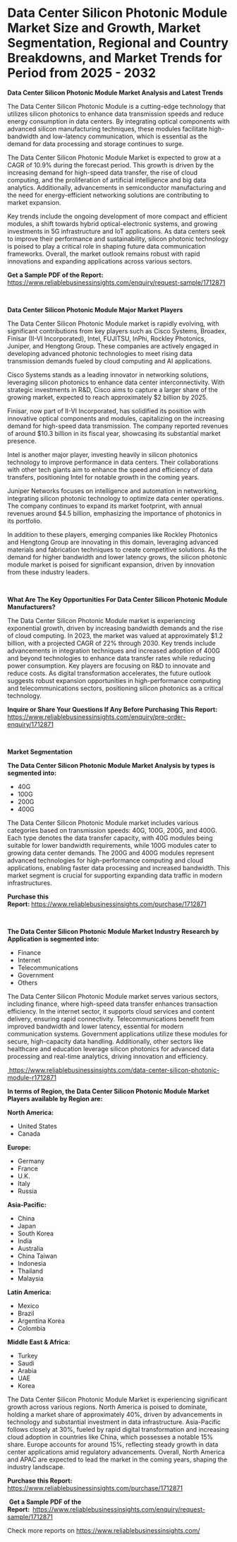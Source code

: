 <p><h1>Data Center Silicon Photonic Module Market Size and Growth, Market Segmentation, Regional and Country Breakdowns, and Market Trends for Period from 2025 -  2032</h1></p><p><strong>Data Center Silicon Photonic Module Market Analysis and Latest Trends</strong></p>
<p><p>The Data Center Silicon Photonic Module is a cutting-edge technology that utilizes silicon photonics to enhance data transmission speeds and reduce energy consumption in data centers. By integrating optical components with advanced silicon manufacturing techniques, these modules facilitate high-bandwidth and low-latency communication, which is essential as the demand for data processing and storage continues to surge.</p><p>The Data Center Silicon Photonic Module Market is expected to grow at a CAGR of 10.9% during the forecast period. This growth is driven by the increasing demand for high-speed data transfer, the rise of cloud computing, and the proliferation of artificial intelligence and big data analytics. Additionally, advancements in semiconductor manufacturing and the need for energy-efficient networking solutions are contributing to market expansion. </p><p>Key trends include the ongoing development of more compact and efficient modules, a shift towards hybrid optical-electronic systems, and growing investments in 5G infrastructure and IoT applications. As data centers seek to improve their performance and sustainability, silicon photonic technology is poised to play a critical role in shaping future data communication frameworks. Overall, the market outlook remains robust with rapid innovations and expanding applications across various sectors.</p></p>
<p><strong>Get a Sample PDF of the Report:&nbsp;</strong> <a href="https://www.reliablebusinessinsights.com/enquiry/request-sample/1712871?utm_campaign=62&utm_medium=2&utm_source=Github&utm_content=ia&utm_term=11012025&utm_id=data-center-silicon-photonic-module">https://www.reliablebusinessinsights.com/enquiry/request-sample/1712871</a></p>
<p>&nbsp;</p>
<p><strong>Data Center Silicon Photonic Module Major Market Players</strong></p>
<p><p>The Data Center Silicon Photonic Module market is rapidly evolving, with significant contributions from key players such as Cisco Systems, Broadex, Finisar (II-VI Incorporated), Intel, FUJITSU, InPhi, Rockley Photonics, Juniper, and Hengtong Group. These companies are actively engaged in developing advanced photonic technologies to meet rising data transmission demands fueled by cloud computing and AI applications.</p><p>Cisco Systems stands as a leading innovator in networking solutions, leveraging silicon photonics to enhance data center interconnectivity. With strategic investments in R&D, Cisco aims to capture a larger share of the growing market, expected to reach approximately $2 billion by 2025.</p><p>Finisar, now part of II-VI Incorporated, has solidified its position with innovative optical components and modules, capitalizing on the increasing demand for high-speed data transmission. The company reported revenues of around $10.3 billion in its fiscal year, showcasing its substantial market presence.</p><p>Intel is another major player, investing heavily in silicon photonics technology to improve performance in data centers. Their collaborations with other tech giants aim to enhance the speed and efficiency of data transfers, positioning Intel for notable growth in the coming years.</p><p>Juniper Networks focuses on intelligence and automation in networking, integrating silicon photonic technology to optimize data center operations. The company continues to expand its market footprint, with annual revenues around $4.5 billion, emphasizing the importance of photonics in its portfolio.</p><p>In addition to these players, emerging companies like Rockley Photonics and Hengtong Group are innovating in this domain, leveraging advanced materials and fabrication techniques to create competitive solutions. As the demand for higher bandwidth and lower latency grows, the silicon photonic module market is poised for significant expansion, driven by innovation from these industry leaders.</p></p>
<p>&nbsp;</p>
<p><strong>What Are The Key Opportunities For Data Center Silicon Photonic Module Manufacturers?</strong></p>
<p><p>The Data Center Silicon Photonic Module market is experiencing exponential growth, driven by increasing bandwidth demands and the rise of cloud computing. In 2023, the market was valued at approximately $1.2 billion, with a projected CAGR of 22% through 2030. Key trends include advancements in integration techniques and increased adoption of 400G and beyond technologies to enhance data transfer rates while reducing power consumption. Key players are focusing on R&D to innovate and reduce costs. As digital transformation accelerates, the future outlook suggests robust expansion opportunities in high-performance computing and telecommunications sectors, positioning silicon photonics as a critical technology.</p></p>
<p><strong>Inquire or Share Your Questions If Any Before Purchasing This Report:</strong> <a href="https://www.reliablebusinessinsights.com/enquiry/pre-order-enquiry/1712871?utm_campaign=62&utm_medium=2&utm_source=Github&utm_content=ia&utm_term=11012025&utm_id=data-center-silicon-photonic-module">https://www.reliablebusinessinsights.com/enquiry/pre-order-enquiry/1712871</a></p>
<p>&nbsp;</p>
<p><strong>Market Segmentation</strong></p>
<p><strong>The Data Center Silicon Photonic Module Market Analysis by types is segmented into:</strong></p>
<p><ul><li>40G</li><li>100G</li><li>200G</li><li>400G</li></ul></p>
<p><p>The Data Center Silicon Photonic Module market includes various categories based on transmission speeds: 40G, 100G, 200G, and 400G. Each type denotes the data transfer capacity, with 40G modules being suitable for lower bandwidth requirements, while 100G modules cater to growing data center demands. The 200G and 400G modules represent advanced technologies for high-performance computing and cloud applications, enabling faster data processing and increased bandwidth. This market segment is crucial for supporting expanding data traffic in modern infrastructures.</p></p>
<p><strong>Purchase this Report:&nbsp;</strong><a href="https://www.reliablebusinessinsights.com/purchase/1712871?utm_campaign=62&utm_medium=2&utm_source=Github&utm_content=ia&utm_term=11012025&utm_id=data-center-silicon-photonic-module">https://www.reliablebusinessinsights.com/purchase/1712871</a></p>
<p>&nbsp;</p>
<p><strong>The Data Center Silicon Photonic Module Market Industry Research by Application is segmented into:</strong></p>
<p><ul><li>Finance</li><li>Internet</li><li>Telecommunications</li><li>Government</li><li>Others</li></ul></p>
<p><p>The Data Center Silicon Photonic Module market serves various sectors, including finance, where high-speed data transfer enhances transaction efficiency. In the internet sector, it supports cloud services and content delivery, ensuring rapid connectivity. Telecommunications benefit from improved bandwidth and lower latency, essential for modern communication systems. Government applications utilize these modules for secure, high-capacity data handling. Additionally, other sectors like healthcare and education leverage silicon photonics for advanced data processing and real-time analytics, driving innovation and efficiency.</p></p>
<p><a href="https://www.reliablebusinessinsights.com/data-center-silicon-photonic-module-r1712871?utm_campaign=62&utm_medium=2&utm_source=Github&utm_content=ia&utm_term=11012025&utm_id=data-center-silicon-photonic-module">&nbsp;https://www.reliablebusinessinsights.com/data-center-silicon-photonic-module-r1712871</a></p>
<p><strong>In terms of Region, the Data Center Silicon Photonic Module Market Players available by Region are:</strong></p>
<p>
    <p> <strong> North America: </strong>
        <ul>
            <li>United States</li>
            <li>Canada</li>
        </ul>
        </p> 
    <p> <strong> Europe: </strong>
        <ul>
            <li>Germany</li>
            <li>France</li>
            <li>U.K.</li>
            <li>Italy</li>
            <li>Russia</li>
        </ul>
        </p> 
    <p> <strong> Asia-Pacific: </strong>
        <ul>
            <li>China</li>
            <li>Japan</li>
            <li>South Korea</li>
            <li>India</li>
            <li>Australia</li>
            <li>China Taiwan</li>
            <li>Indonesia</li>
            <li>Thailand</li>
            <li>Malaysia</li>
        </ul>
        </p> 
    <p> <strong> Latin America: </strong>
        <ul>
            <li>Mexico</li>
            <li>Brazil</li>
            <li>Argentina Korea</li>
            <li>Colombia</li>
        </ul>
        </p> 
    <p> <strong> Middle East & Africa: </strong>
        <ul>
            <li>Turkey</li>
            <li>Saudi</li>
            <li>Arabia</li>
            <li>UAE</li>
            <li>Korea</li>
        </ul>
    </p>
    </p>
<p><p>The Data Center Silicon Photonic Module Market is experiencing significant growth across various regions. North America is poised to dominate, holding a market share of approximately 40%, driven by advancements in technology and substantial investment in data infrastructure. Asia-Pacific follows closely at 30%, fueled by rapid digital transformation and increasing cloud adoption in countries like China, which possesses a notable 15% share. Europe accounts for around 15%, reflecting steady growth in data center applications amid regulatory advancements. Overall, North America and APAC are expected to lead the market in the coming years, shaping the industry landscape.</p></p>
<p><strong>Purchase this Report: </strong><a href="https://www.reliablebusinessinsights.com/purchase/1712871?utm_campaign=62&utm_medium=2&utm_source=Github&utm_content=ia&utm_term=11012025&utm_id=data-center-silicon-photonic-module">https://www.reliablebusinessinsights.com/purchase/1712871</a></p>
<p>&nbsp;<strong>Get a Sample PDF of the Report:&nbsp;&nbsp;</strong><a href="https://www.reliablebusinessinsights.com/enquiry/request-sample/1712871?utm_campaign=62&utm_medium=2&utm_source=Github&utm_content=ia&utm_term=11012025&utm_id=data-center-silicon-photonic-module">https://www.reliablebusinessinsights.com/enquiry/request-sample/1712871</a></p>
<p><strong></strong></p>
<p>Check more reports on <a href="https://www.reliablebusinessinsights.com/?utm_campaign=62&utm_medium=2&utm_source=Github&utm_content=ia&utm_term=11012025&utm_id=data-center-silicon-photonic-module">https://www.reliablebusinessinsights.com/</a></p>